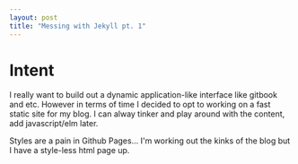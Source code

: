 ```yaml
---
layout: post
title: "Messing with Jekyll pt. 1"
---
```


# Intent

I really want to build out a dynamic application-like interface like gitbook and etc.
However in terms of time I decided to opt to working on a fast static site for my blog.
I can alway tinker and play around with the content, add javascript/elm later.

Styles are a pain in Github Pages... I'm working out the kinks of the blog but I have a style-less html page up.